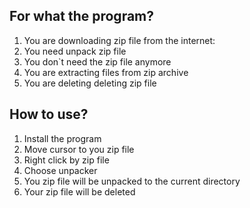 ## For what the program? 
  1. You are downloading zip file from the internet:
  2. You need unpack zip file
  3. You don`t need the zip file anymore
  4. You are extracting files from zip archive
  5. You are deleting deleting zip file
  
## How to use?
  1. Install the program
  2. Move cursor to you zip file
  3. Right click by zip file
  4. Choose unpacker
  5. You zip file will be unpacked to the current directory
  6. Your zip file will be deleted


